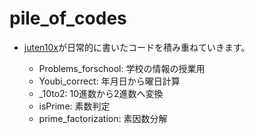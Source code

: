 # pile_of_codes

* [juten10x](https://juten10x.github.io/)が日常的に書いたコードを積み重ねていきます。

  * Problems_forschool: 学校の情報の授業用
  * Youbi_correct: 年月日から曜日計算
  * _10to2: 10進数から2進数へ変換
  * isPrime: 素数判定
  * prime_factorization: 素因数分解
